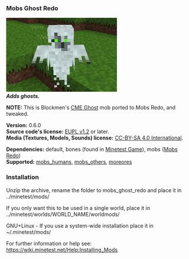 ### Mobs Ghost Redo
![Mobs Ghost Redo's screenshot](screenshot.png)  
**_Adds ghosts._**

**NOTE:** This is Blockmen's [CME Ghost][8] mob ported to Mobs Redo, and tweaked.

**Version:** 0.6.0  
**Source code's license:** [EUPL v1.2][1] or later.  
**Media (Textures, Models, Sounds) license:** [CC-BY-SA 4.0 International][2].

**Dependencies:** default, bones (found in [Minetest Game][3]), mobs ([Mobs Redo][4])  
**Supported:** [mobs_humans][5], [mobs_others][6], [moreores][7]  


### Installation

Unzip the archive, rename the folder to mobs_ghost_redo and place it in  
../minetest/mods/

If you only want this to be used in a single world, place it in  
../minetest/worlds/WORLD_NAME/worldmods/

GNU+Linux - If you use a system-wide installation place it in  
~/.minetest/mods/

For further information or help see:  
https://wiki.minetest.net/Help:Installing_Mods



[1]: https://eur-lex.europa.eu/legal-content/EN/TXT/?uri=CELEX:32017D0863
[2]: https://creativecommons.org/licenses/by-sa/4.0/
[3]: https://github.com/minetest/minetest_game
[4]: https://forum.minetest.net/viewtopic.php?t=9917
[5]: https://forum.minetest.net/viewtopic.php?t=20183
[6]: https://forum.minetest.net/viewtopic.php?t=19921
[7]: https://forum.minetest.net/viewtopic.php?t=549
[8]: https://forum.minetest.net/viewtopic.php?t=8638
